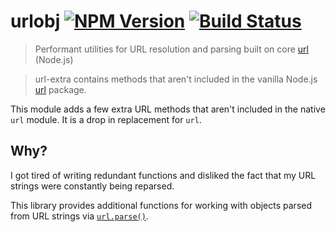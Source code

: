 # urlobj [![NPM Version](http://badge.fury.io/js/urlobj.svg)](http://badge.fury.io/js/urlobj) [![Build Status](https://secure.travis-ci.org/stevenvachon/urlobj.svg)](http://travis-ci.org/stevenvachon/urlobj)
> Performant utilities for URL resolution and parsing built on core [url](https://nodejs.org/api/url.html) (Node.js)

> url-extra contains methods that aren't included in the vanilla Node.js [url](https://nodejs.org/api/url.html) package.

This module adds a few extra URL methods that aren't included in the native `url` module. It is a drop in replacement for `url`.

## Why?
I got tired of writing redundant functions and disliked the fact that my URL strings were constantly being reparsed.


This library provides additional functions for working with objects parsed from URL strings via [`url.parse()`](https://nodejs.org/api/url.html#url_url_parse_urlstr_parsequerystring_slashesdenotehost).
